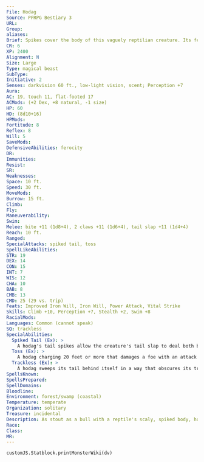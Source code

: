 ```yaml
---
File: Hodag
Source: PFRPG Bestiary 3
URL: 
Group: 
aliases: 
Brief: Spikes cover the body of this vaguely reptilian creature. Its fearsome face features dagger-sharp teeth and glowing red eyes.
CR: 6
XP: 2400
Alignment: N
Size: Large
Type: magical beast
SubType: 
Initiative: 2
Senses: darkvision 60 ft., low-light vision, scent; Perception +7
Aura: 
AC: 19, touch 11, flat-footed 17
ACMods: (+2 Dex, +8 natural, -1 size)
HP: 60
HD: (8d10+16)
HPMods: 
Fortitude: 8
Reflex: 8
Will: 5
SaveMods: 
DefensiveAbilities: ferocity
DR: 
Immunities: 
Resist: 
SR: 
Weaknesses: 
Space: 10 ft.
Speed: 30 ft.
MoveMods: 
Burrow: 15 ft.
Climb: 
Fly: 
Maneuverability: 
Swim: 
Melee: bite +11 (1d8+4), 2 claws +11 (1d6+4), tail slap +11 (1d4+4)
Reach: 10 ft.
Ranged: 
SpecialAttacks: spiked tail, toss
SpellLikeAbilities: 
STR: 19
DEX: 14
CON: 15
INT: 7
WIS: 12
CHA: 10
BAB: 8
CMB: 13
CMD: 25 (29 vs. trip)
Feats: Improved Iron Will, Iron Will, Power Attack, Vital Strike
Skills: Climb +10, Perception +7, Stealth +2, Swim +8
RacialMods: 
Languages: Common (cannot speak)
SQ: trackless
SpecialAbilities:
  Spiked Tail (Ex): >
    A hodag's tail spikes allow the creature's tail slap to deal both bludgeoning and piercing damage. A hodag's tail slap is a primary attack.
  Toss (Ex): >
    A hodag charging 20 feet or more that damages a foe with an attack can throw its foe with a special combat maneuver check. The opponent must be corporeal and at least one size category smaller than the hodag. If the combat maneuver check succeeds, the hodag's opponent is thrown 10 feet through the air in a direction chosen by the hodag and falls prone. The hodag can only toss its opponent in a straight line.  If an obstacle prevents the creature's movement, both the creature tossed and the object struck take 1d6 points of damage, and the creature falls prone in the space adjacent to the obstacle. A hodag can also toss an opponent 10 feet up into the air. The victim lands in the same square it started in, falls prone, and takes 1d6 points of damage.
  Trackless (Ex): >
    A hodag sweeps its tail behind itself in a way that obscures its tracks. Attempts to track a hodag have their normal DC increased by +10.
SpellsKnown: 
SpellsPrepared: 
SpellDomains: 
Bloodline: 
Environment: forest/swamp (coastal)
Temperature: temperate
Organization: solitary
Treasure: incidental
Description: As stout as a bull with a reptile's scaly, spiked body, hodags are legendary forest predators that hunt along the edges of civilization in thick woods. Green, gray, and black scales cover the beasts, helping them blend in amid underbrush, and sharp spikes stand along their backs and run down their powerful, dangerous tails. Loggers share stories of being followed by hodags and seeing their glowing red eyes in the otherwise oppressive darkness of the deep forest. In the wintertime, when snow and ice blankets the region, hodags grow a foul-smelling coat of greasy, dark brown fur that sprouts in tufts from between their scales.  Many believe that hodags are not simply strong beasts but rather unique and specific terrors that have lived and hunted certain woodlands for ages. Others living near such wildernesses, however, consider hodags a myth, nothing more than the sort of tall tale that is typical of excitable rural folk. A male hodag measures 10 feet long and weighs 700 pounds.
Race: 
Class: 
MR: 
---
```

```dataviewjs
customJS.Statblock.printMonsterWiki(dv)
```
